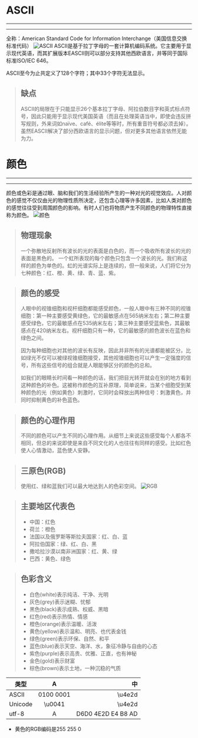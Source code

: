 # ASCII
----------------------------
----------------------------
全称：American Standard Code for Information Interchange（美国信息交换标准代码）
![ASCII](https://upload.wikimedia.org/wikipedia/commons/thumb/c/cf/USASCII_code_chart.png/1280px-USASCII_code_chart.png)
ASCII是基于拉丁字母的一套计算机编码系统。它主要用于显示现代英语，而其扩展版本EASCII则可以部分支持其他西欧语言，并等同于国际标准ISO/IEC 646。

ASCII至今为止共定义了128个字符；其中33个字符无法显示。
> ## 缺点
>ASCII的局限在于只能显示26个基本拉丁字母、阿拉伯数目字和英式标点符号，因此只能用于显示现代美国英语（而且在处理英语当中，即使会违反拼写规则，外来词如naïve、café、élite等等时，所有重音符号都必须去掉）。虽然EASCII解决了部分西欧语言的显示问题，但对更多其他语言依然无能为力。
# 颜色
--------
--------
颜色或色彩是通过眼、脑和我们的生活经验所产生的一种对光的视觉效应。人对颜色的感觉不仅仅由光的物理性质所决定，还包含心理等许多因素，比如人类对颜色的感觉往往受到周围颜色的影响。有时人们也将物质产生不同颜色的物理特性直接称为颜色。
![颜色](https://upload.wikimedia.org/wikipedia/commons/thumb/b/b1/Colouring_pencils.jpg/375px-Colouring_pencils.jpg)
> ## 物理现象
>一个弥散地反射所有波长的光的表面是白色的，而一个吸收所有波长的光的表面是黑色的。
>一个虹所表现的每个颜色只包含一个波长的光。我们称这样的颜色为单色的。虹的光谱实际上是连续的，但一般来说，人们将它分为七种颜色：红、橙、黄、绿、青、蓝、紫。

> ## 颜色的感受
>人眼中的视锥细胞和视杆细胞都能感受颜色，一般人眼中有三种不同的视锥细胞：第一种主要感受黄绿色，它的最敏感点在565纳米左右；第二种主要感受绿色，它的最敏感点在535纳米左右；第三种主要感受蓝紫色，其最敏感点在420纳米左右。视杆细胞只有一种，它的最敏感的颜色波长在蓝色和绿色之间。
>
>因为每种细胞也对其他的波长有反映，因此并非所有的光谱都能被区分。比如绿光不仅可以被绿视锥细胞接受，其他视锥细胞也可以产生一定强度的信号，所有这些信号的组合就是人眼能够区分的颜色的总和。
>
>如我们的眼睛长时间看一种颜色的话，我们把目光转开就会在别的地方看到这种颜色的补色。这被称作颜色的互补原理，简单说来，当某个细胞受到某种颜色的光（例如黄色）刺激时，它同时会释放出两种信号：刺激黄色，并同时抑制黄色的补色蓝色。

> ## 颜色的心理作用
>不同的颜色可以产生不同的心理作用。从细节上来说这些感受每个人都各不相同，但总的来说即使是来自不同文化的人也往往有同样的感受。比如红色使人心情激动，蓝色使人安静。

> ## 三原色(RGB)
>使用红、绿和蓝我们可以最大地达到人的色彩空间。
>![RGB](https://upload.wikimedia.org/wikipedia/commons/0/03/RGB_farbwuerfel.jpg)

> ## 主要地区代表色
>- 中国：红色
>- 荷兰：橙色
>- 法国以及俄罗斯等斯拉夫国家：红、白、蓝
>- 阿拉伯国家：绿、红、白、黑
>- 撒哈拉沙漠以南非洲国家：红、黄、绿
>- 巴西：黄色、绿色

> ## 色彩含义
>- 白色(white)表示纯洁、干净、光明
>- 灰色(grey)表示迷糊、忧郁
>- 黑色(black)表示成熟、权威、黑暗
>- 红色(red)表示热情、情感
>- 橙色(orange)表示温暖、活泼
>- 黄色(yellow)表示温和、明亮、也代表金钱
>- 绿色(green)表示环保、自然、和平
>- 蓝色(blue)表示天空、海洋、水，象征冷静与自由的心态
>- 紫色(purple)表示高贵、优雅、正直，也有神秘
>- 金色(gold)表示财富
>- 棕色(brown)表示土地，一种沉稳的气质

类型 | A | 中
--- | :--:| ---:
ASCII | 0100 0001 | \u4e2d
Unicode | \u0041 | \u4e2d
utf-8 | A | D6D0  4E2D  E4 B8 AD  

- 黄色的RGB编码是255 255 0

